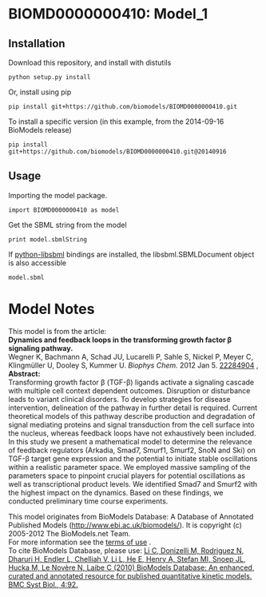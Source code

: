 # BIOMD0000000410: Model_1

## Installation

Download this repository, and install with distutils

`python setup.py install`

Or, install using pip

`pip install git+https://github.com/biomodels/BIOMD0000000410.git`

To install a specific version (in this example, from the 2014-09-16 BioModels release)

`pip install git+https://github.com/biomodels/BIOMD0000000410.git@20140916`

## Usage

Importing the model package.

`import BIOMD0000000410 as model`

Get the SBML string from the model

`print model.sbmlString`

If [python-libsbml](https://pypi.python.org/pypi/python-libsbml) bindings are
installed, the libsbml.SBMLDocument object is also accessible

`model.sbml`


# Model Notes


This model is from the article:  
**Dynamics and feedback loops in the transforming growth factor β signaling pathway.**   
Wegner K, Bachmann A, Schad JU, Lucarelli P, Sahle S, Nickel P, Meyer C,
Klingmüller U, Dooley S, Kummer U. _Biophys Chem._ 2012 Jan 5.
[22284904](http://www.ncbi.nlm.nih.gov/pubmed/22284904) ,  
**Abstract:**   
Transforming growth factor β (TGF-β) ligands activate a signaling cascade with
multiple cell context dependent outcomes. Disruption or disturbance leads to
variant clinical disorders. To develop strategies for disease intervention,
delineation of the pathway in further detail is required. Current theoretical
models of this pathway describe production and degradation of signal mediating
proteins and signal transduction from the cell surface into the nucleus,
whereas feedback loops have not exhaustively been included. In this study we
present a mathematical model to determine the relevance of feedback regulators
(Arkadia, Smad7, Smurf1, Smurf2, SnoN and Ski) on TGF-β target gene expression
and the potential to initiate stable oscillations within a realistic parameter
space. We employed massive sampling of the parameters space to pinpoint
crucial players for potential oscillations as well as transcriptional product
levels. We identified Smad7 and Smurf2 with the highest impact on the
dynamics. Based on these findings, we conducted preliminary time course
experiments.

This model originates from BioModels Database: A Database of Annotated
Published Models (http://www.ebi.ac.uk/biomodels/). It is copyright (c)
2005-2012 The BioModels.net Team.  
For more information see the [terms of
use](http://www.ebi.ac.uk/biomodels/legal.html) .  
To cite BioModels Database, please use: [Li C, Donizelli M, Rodriguez N,
Dharuri H, Endler L, Chelliah V, Li L, He E, Henry A, Stefan MI, Snoep JL,
Hucka M, Le Novère N, Laibe C (2010) BioModels Database: An enhanced, curated
and annotated resource for published quantitative kinetic models. BMC Syst
Biol., 4:92.](http://www.ncbi.nlm.nih.gov/pubmed/20587024)


